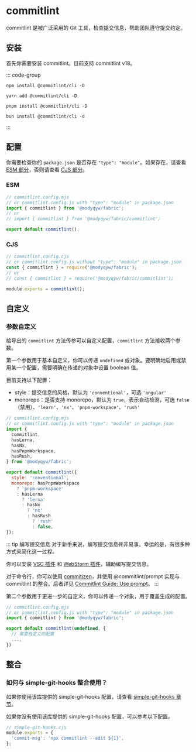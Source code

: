 # commitlint

commitlint 是被广泛采用的 Git 工具，检查提交信息，帮助团队遵守提交约定。

## 安装

首先你需要安装 commitlint。目前支持 commitlint v18。

::: code-group

```shell [npm]
npm install @commitlint/cli -D
```

```shell [yarn]
yarn add @commitlint/cli -D
```

```shell [pnpm]
pnpm install @commitlint/cli -D
```

```shell [bun(experimental)]
bun install @commitlint/cli -d
```

:::

## 配置

你需要检查你的 `package.json` 是否存在 `"type": "module"`。如果存在，请查看 [ESM 部分](#esm)，否则请查看 [CJS 部分](#cjs)。

### ESM

```javascript
// commitlint.config.mjs
// or commitlint.config.js with "type": "module" in package.json
import { commitlint } from '@modyqyw/fabric';
// or
// import { commitlint } from '@modyqyw/fabric/commitlint';

export default commitlint();
```

### CJS

```javascript
// commitlint.config.cjs
// or commitlint.config.js without "type": "module" in package.json
const { commitlint } = require('@modyqyw/fabric');
// or
// const { commitlint } = require('@modyqyw/fabric/commitlint');

module.exports = commitlint();
```

## 自定义

### 参数自定义

给导出的 `commitlint` 方法传参可以自定义配置，`commitlint` 方法接收两个参数。

第一个参数用于基本自定义，你可以传递 `undefined` 或对象。要明确地启用或禁用某一个配置，需要明确在传递的对象中设置 boolean 值。

目前支持以下配置：

- style：提交信息的风格，默认为 `'conventional'`，可选 `'angular'`
- monorepo：是否支持 monorepo，默认为 `true`，表示自动检测，可选 `false`（禁用）、`'learn'`、`'nx'`、`'pnpm-workspace'`、`'rush'`

```javascript
// commitlint.config.mjs
// or commitlint.config.js with "type": "module" in package.json
import {
  commitlint,
  hasLerna,
  hasNx,
  hasPnpmWorkspace,
  hasRush,
} from '@modyqyw/fabric';

export default commitlint({
  style: 'conventional',
  monorepo: hasPnpmWorkspace
    ? 'pnpm-workspace'
    : hasLerna
      ? 'lerna'
      : hasNx
        ? 'nx'
        : hasRush
          ? 'rush'
          : false,
});
```

::: tip 编写提交信息
对于新手来说，编写提交信息并非易事。幸运的是，有很多种方式来简化这一过程。

你可以安装 [VSC 插件](https://marketplace.visualstudio.com/search?term=commit&target=VSCode&category=All%20categories&sortBy=Relevance) 和 [WebStorm 插件](https://plugins.jetbrains.com/search?products=webstorm&search=commit)，辅助编写提交信息。

对于命令行，你可以使用 [commitizen](https://github.com/commitizen/cz-cli)，并使用 @commitlint/prompt 实现与 commitlint 的整合。后者详见 [Commitlint Guide: Use prompt](https://commitlint.js.org/#/guides-use-prompt)。
:::

第二个参数用于更进一步的自定义，你可以传递一个对象，用于覆盖生成的配置。

```javascript
// commitlint.config.mjs
// or commitlint.config.js with "type": "module" in package.json
import { commitlint } from '@modyqyw/fabric';

export default commitlint(undefined, {
  // 需要自定义的配置
  ...,
})
```

## 整合

### 如何与 simple-git-hooks 整合使用？

如果你使用该库提供的 simple-git-hooks 配置，请查看 [simple-git-hooks 章节](../git/simple-git-hooks.md)。

如果你没有使用该库提供的 simple-git-hooks 配置，可以参考以下配置。

```javascript
// simple-git-hooks.cjs
module.exports = {
  'commit-msg': 'npx commitlint --edit ${1}',
};
```
